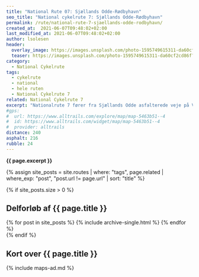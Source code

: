 ```yaml
---
title: "National Rute 07: Sjællands Odde-Rødbyhavn"
seo_title: "National cykelrute 7: Sjællands Odde-Rødbyhavn"
permalink: /rute/national-rute-7-sjaellands-odde-rodbyhavn/
created_at:  2021-06-07T09:48:02+02:00
last_modified_at: 2021-06-07T09:48:02+02:00
author: lsolesen
header:
  overlay_image: https://images.unsplash.com/photo-1595749615311-da60cf2cd86f?ixid=MnwxMjA3fDB8MHxwaG90by1wYWdlfHx8fGVufDB8fHx8&ixlib=rb-1.2.1&auto=format&fit=crop&w=1920&q=80
  teaser: https://images.unsplash.com/photo-1595749615311-da60cf2cd86f?ixid=MnwxMjA3fDB8MHxwaG90by1wYWdlfHx8fGVufDB8fHx8&ixlib=rb-1.2.1&auto=format&fit=crop&w=400&q=80
category:
  - National Cykelrute
tags:
  - cykelrute
  - national
  - hele ruten
  - National Cykelrute 7
related: National Cykelrute 7
excerpt: "Nationalrute 7 fører fra Sjællands Odde asfalterede veje på Vestsjælland gennem behagelige landsbyer og marker. Ruten er meget børnevenlig, hvis du anser Sommerlandet Sjælland, BonBon Land, Knuthenborg Safari Park og badeland Lalandia som gode attraktioner."
#gps:
#  url: https://www.alltrails.com/explore/map/map-5463b51--4
#  id: https://www.alltrails.com/widget/map/map-5463b51--4
#  provider: alltrails
distance: 240
asphalt: 216
rubble: 24
---
```


**{{ page.excerpt }}**

{% assign site_posts = site.routes | where: "tags", page.related | where_exp: "post", "post.url != page.url" | sort: "title" %}

{% if site_posts.size > 0 %}

## Delforløb af {{ page.title }}

<div class="feature__wrapper">
  {% for post in site_posts %}
    {% include archive-single.html %}
  {% endfor %}
</div>
{% endif %}

## Kort over {{ page.title }}

{% include maps-ad.md %}
